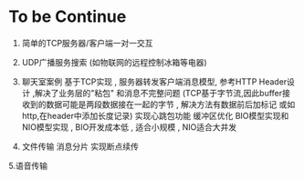 # To be Continue

1. 简单的TCP服务器/客户端一对一交互
2. UDP广播服务搜索 (如物联网的远程控制冰箱等电器)

3. 聊天室案例
基于TCP实现 , 服务器转发客户端消息模型, 参考HTTP Header设计 ,解决了业务层的"粘包" 和消息不完整问题 (TCP基于字节流,因此buffer接收到的数据可能是两段数据接在一起的字节 , 解决方法有数据前后加标记 或如http,在header中添加长度记录)
实现心跳包功能
缓冲区优化
BIO模型实现和NIO模型实现 , BIO开发成本低 , 适合小规模 , NIO适合大并发

4. 文件传输
消息分片  实现断点续传

5.语音传输